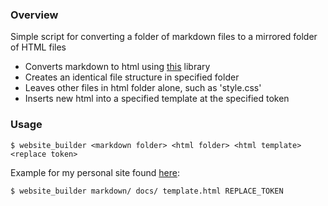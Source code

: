 ### Overview
Simple script for converting a folder of markdown files to a mirrored folder of HTML files
- Converts markdown to html using [this](https://github.com/gomarkdown/markdown) library
- Creates an identical file structure in specified folder
- Leaves other files in html folder alone, such as 'style.css'
- Inserts new html into a specified template at the specified token

### Usage
```
$ website_builder <markdown folder> <html folder> <html template> <replace token>
```

Example for my personal site found [here](https://github.com/karlramberg/karlramberg.github.io):
```
$ website_builder markdown/ docs/ template.html REPLACE_TOKEN
```
